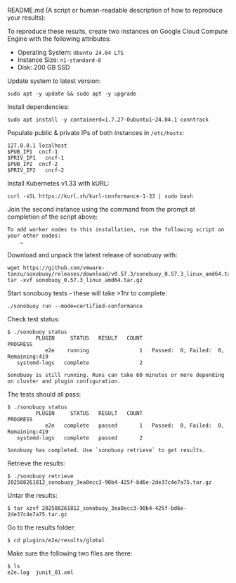 README.md (A script or human-readable description of how to reproduce your results):

To reproduce these results, create two instances on Google Cloud Compute Engine with the following attributes:

- Operating System: `Ubuntu 24.04 LTS`
- Instance Size: `n1-standard-8`
- Disk: 200 GB SSD

Update system to latest version:

````
sudo apt -y update && sudo apt -y upgrade
````

Install dependencies:

```
sudo apt install -y containerd=1.7.27-0ubuntu1~24.04.1 conntrack
```

Populate public & private IPs of both instances in `/etc/hosts`:

````
127.0.0.1 localhost
$PUB_IP1  cncf-1
$PRIV_IP1   cncf-1
$PUB_IP2  cncf-2
$PRIV_IP2   cncf-2
````

Install Kubernetes v1.33 with kURL:
```
curl -sSL https://kurl.sh/kurl-conformance-1-33 | sudo bash
```

Join the second instance using the command from the prompt at completion of the script above:

```
To add worker nodes to this installation, run the following script on your other nodes:
    …
```

Download and unpack the latest release of sonobuoy with:
```
wget https://github.com/vmware-tanzu/sonobuoy/releases/download/v0.57.3/sonobuoy_0.57.3_linux_amd64.tar.gz
tar -xvf sonobuoy_0.57.3_linux_amd64.tar.gz
```

Start sonobuoy tests - these will take >1hr to complete:

```
./sonobuoy run --mode=certified-conformance
```

Check test status:

```
$ ./sonobuoy status
         PLUGIN     STATUS   RESULT   COUNT                                PROGRESS
            e2e    running                1   Passed:  0, Failed:  0, Remaining:419
   systemd-logs   complete                2

Sonobuoy is still running. Runs can take 60 minutes or more depending on cluster and plugin configuration.
```

The tests should all pass:
```
$ ./sonobuoy status
         PLUGIN     STATUS   RESULT   COUNT                                PROGRESS
            e2e   complete   passed       1   Passed:  0, Failed:  0, Remaining:419
   systemd-logs   complete   passed       2

Sonobuoy has completed. Use `sonobuoy retrieve` to get results.
```

Retrieve the results:
```
$ ./sonobuoy retrieve
202508261812_sonobuoy_3ea8ecc3-90b4-425f-bd6e-2de37c4e7a75.tar.gz
```

Untar the results:
```
$ tar xzvf 202508261812_sonobuoy_3ea8ecc3-90b4-425f-bd6e-2de37c4e7a75.tar.gz
```

Go to the results folder:
```
$ cd plugins/e2e/results/global
```

Make sure the following two files are there:
```
$ ls
e2e.log  junit_01.xml
```
